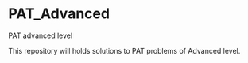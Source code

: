 # PAT_Advanced
PAT advanced level



This repository will holds solutions to PAT problems of Advanced level.
